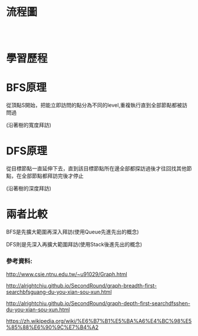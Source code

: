 
# 流程圖

![]()

![]()

![]()

# 學習歷程


# BFS原理

從頂點S開始，把能立即訪問的點分為不同的level,重複執行直到全部節點都被訪問過

(沿著樹的寬度拜訪)

# DFS原理

從目標節點一直延伸下去，直到該目標節點所在邊全部都探訪過後才往回找其他節點，在全部節點都拜訪完後才停止

(沿著樹的深度拜訪)

# 兩者比較

BFS是先擴大範圍再深入拜訪(使用Queue先進先出的概念)

DFS則是先深入再擴大範圍拜訪(使用Stack後進先出的概念)

### 參考資料:

http://www.csie.ntnu.edu.tw/~u91029/Graph.html

http://alrightchiu.github.io/SecondRound/graph-breadth-first-searchbfsguang-du-you-xian-sou-xun.html

http://alrightchiu.github.io/SecondRound/graph-depth-first-searchdfsshen-du-you-xian-sou-xun.html

https://zh.wikipedia.org/wiki/%E6%B7%B1%E5%BA%A6%E4%BC%98%E5%85%88%E6%90%9C%E7%B4%A2

